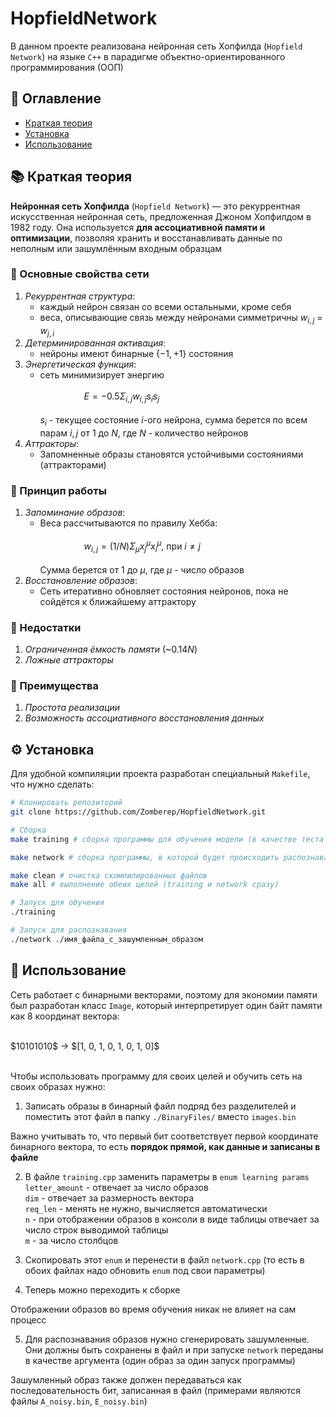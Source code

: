 # HopfieldNetwork

В данном проекте реализована нейронная сеть Хопфилда (```Hopfield Network```) на языке ```C++``` в парадигме объектно-ориентированного программирования (ООП)

## 📌 Оглавление
- [Краткая теория](#-краткая-теория)
- [Установка](#-установка)
- [Использование](#-использование)

## 📚 Краткая теория

**Нейронная сеть Хопфилда** (```Hopfield Network```) — это рекуррентная искусственная нейронная сеть, предложенная Джоном Хопфилдом в $1982$ году. Она используется **для ассоциативной памяти и оптимизации**, позволяя хранить и восстанавливать данные по неполным или зашумлённым входным образцам

### 🔹 Основные свойства сети

1. *Рекуррентная структура*:
    - каждый нейрон связан со всеми остальными, кроме себя
    - веса, описывающие связь между нейронами симметричны $w_{i, j}$ = $w_{j, i}$
2. *Детерминированная активация*:
    - нейроны имеют бинарные {$-1, +1$} состояния
3. *Энергетическая функция*:
    - сеть минимизирует энергию<br><br>
    &emsp;&emsp;&emsp;&emsp;&emsp;$E = -0.5 Σ_{i, j} w_{i, j} s_{i} s_{j}$<br><br> $s_{i}$ - текущее состояние $i$-ого нейрона, сумма берется по всем парам $i, j$ от $1$ до $N$, где $N$ - количество нейронов
4. *Аттракторы*:
    - Запомненные образы становятся устойчивыми состояниями (аттракторами)

### 🔹 Принцип работы
1. *Запоминание образов*:
    - Веса рассчитываются по правилу Хебба:<br><br>
      &emsp;&emsp;&emsp;&emsp;&emsp;$w_{i, j} = (1 / N)Σ_{μ}x_{j}^{μ}x_{i}^{μ}$, при $i≠j$<br><br>
      Сумма берется от $1$ до $μ$, где $μ$ - число образов
2. *Восстановление образов*:
    - Сеть итеративно обновляет состояния нейронов, пока не сойдётся к ближайшему аттрактору

### 🔹 Недостатки
1. *Ограниченная ёмкость памяти* (~$0.14N$)
2. *Ложные аттракторы*

### 🔹 Преимущества
1. *Простота реализации*
2. *Возможность ассоциативного восстановления данных*

## ⚙️ Установка
Для удобной компиляции проекта разработан специальный ```Makefile```, что нужно сделать:
```bash
# Клонировать репозиторий
git clone https://github.com/Zomberep/HopfieldNetwork.git

# Сборка
make training # сборка программы для обучения модели (в качестве теста для распознавания латинских гласных букв)

make network # сборка программы, в которой будет происходить распознавание образов

make clean # очистка скомпилированных файлов
make all # выполнение обеих целей (training и network сразу)

# Запуск для обучения
./training

# Запуск для распознавания
./network ./имя_файла_с_зашумленным_образом
```

## 🚀 Использование
Сеть работает с бинарными векторами, поэтому для экономии памяти был разработан класс ```Image```, который интерпретирует один байт памяти как $8$ координат вектора:

<br>
    $10101010$ -> $[1, 0, 1, 0, 1, 0, 1, 0]$
<br><br>

Чтобы использовать программу для своих целей и обучить сеть на своих образах нужно:
1) Записать образы в бинарный файл подряд без разделителей и поместить этот файл в папку ```./BinaryFiles/``` вместо ```images.bin```

Важно учитывать то, что первый бит соответствует первой координате бинарного вектора, то есть **порядок прямой, как данные и записаны в файле**

2) В файле ```training.cpp``` заменить параметры в ```enum learning params```
```letter_amount``` - отвечает за число образов<br>
```dim``` - отвечает за размерность вектора<br>
```req_len``` - менять не нужно, вычисляется автоматически<br>
```n``` - при отображении образов в консоли в виде таблицы отвечает за число строк выводимой таблицы<br>
```m``` - за число столбцов<br>

3) Скопировать этот ```enum``` и перенести в файл ```network.cpp``` (то есть в обоих файлах надо обновить ```enum``` под свои параметры)

4) Теперь можно переходить к сборке

Отображении образов во время обучения никак не влияет на сам процесс

5) Для распознавания образов нужно сгенерировать зашумленные. Они должны быть сохранены в файл и при запуске ```network``` переданы в качестве аргумента (один образ за один запуск программы)

Зашумленный образ также должен передаваться как последовательность бит, записанная в файл (примерами являются файлы ```A_noisy.bin```, ```E_noisy.bin```)